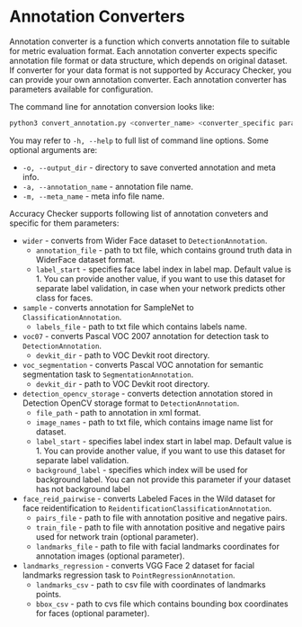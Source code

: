 # Annotation Converters

Annotation converter is a function which converts annotation file to suitable for metric evaluation format.
Each annotation converter expects specific annotation file format or data structure, which depends on original dataset.
If converter for your data format is not supported by Accuracy Checker, you can provide your own annotation converter.
Each annotation converter has parameters available for configuration.

The command line for annotation conversion looks like:

```bash
python3 convert_annotation.py <converter_name> <converter_specific parameters>
```
You may refer to `-h, --help` to full list of command line options. Some optional arguments are:

* `-o, --output_dir` - directory to save converted annotation and meta info.
* `-a, --annotation_name` - annotation file name.
* `-m, --meta_name` - meta info file name.

Accuracy Checker supports following list of annotation conveters and specific for them parameters:
* `wider` - converts from Wider Face dataset to `DetectionAnnotation`.
  * `annotation_file` - path to txt file, which contains ground truth data in WiderFace dataset format.
  * `label_start` - specifies face label index in label map. Default value is 1. You can provide another value, if you want to use this dataset for separate label validation,
  in case when your network predicts other class for faces.
* `sample` - converts annotation for SampleNet to `ClassificationAnnotation`.
  * `labels_file` - path to txt file which contains labels name.
* `voc07` - converts Pascal VOC 2007 annotation for detection task to `DetectionAnnotation`.
  * `devkit_dir` - path to VOC Devkit root directory.
* `voc_segmentation` - converts Pascal VOC annotation for semantic segmentation task to `SegmentationAnnotation`.
  * `devkit_dir` - path to VOC Devkit root directory.
* `detection_opencv_storage` - converts detection annotation stored in Detection OpenCV storage format to `DetectionAnnotation`.
  * `file_path` - path to annotation in xml format.
  * `image_names` - path to txt file, which contains image name list for dataset.
  * `label_start` - specifies label index start in label map. Default value is 1. You can provide another value, if you want to use this dataset for separate label validation.
  * `background_label` - specifies which index will be used for background label. You can not provide this parameter if your dataset has not background label
* `face_reid_pairwise` - converts Labeled Faces in the Wild dataset for face reidentification to `ReidentificationClassificationAnnotation`.
  * `pairs_file` - path to file with annotation positive and negative pairs.
  * `train_file` - path to file with annotation positive and negative pairs used for network train (optional parameter).
  * `landmarks_file` - path to file with facial landmarks coordinates for annotation images (optional parameter).
* `landmarks_regression` - converts VGG Face 2 dataset for facial landmarks regression task to `PointRegressionAnnotation`.
  * `landmarks_csv` - path to csv file with coordinates of landmarks points.
  * `bbox_csv` - path to cvs file which contains bounding box coordinates for faces (optional parameter).
